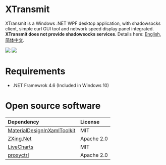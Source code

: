 # XTransmit

XTransmit is a Windows .NET WPF desktop application, with shadowsocks client, simple curl GUI tool and network speed display panel integrated. **XTransmit does not provide shadowsocks services**. Details here: [English](https://xinlake.github.io/blog/2019-10/xtransmit-0.5.3-en/#more), [简体中文](https://xinlake.github.io/blog/2019-10/xtransmit-0.5.3/#more).

![](https://github.com/xinlake/xtransmit-windows/raw/master/Assets/screen-1.jpg)
![](https://github.com/xinlake/xtransmit-windows/raw/master/Assets/screen-2.jpg)

# Requirements
* .NET Framewrok 4.6 (Included in Windows 10)

# Open source software
| Dependency  | License |
| :------------- | :------------- |
| [MaterialDesignInXamlToolkit](https://github.com/MaterialDesignInXAML/MaterialDesignInXamlToolkit/) | MIT |
| [ZXing.Net](https://github.com/micjahn/ZXing.Net/) | Apache 2.0 |
| [LiveCharts](https://lvcharts.net/) | MIT |
| [proxyctrl](https://github.com/xinlake/proxyctrl/) | Apache 2.0 |

